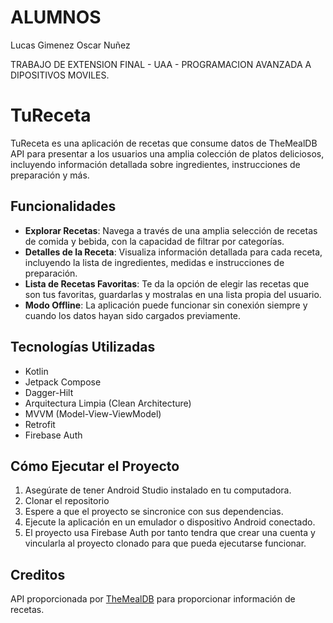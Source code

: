 #  ALUMNOS
Lucas Gimenez
Oscar Nuñez

TRABAJO DE EXTENSION FINAL - UAA - PROGRAMACION AVANZADA A DIPOSITIVOS MOVILES.


# TuReceta

TuReceta es una aplicación de recetas que consume datos de TheMealDB API para presentar a los usuarios una amplia colección de platos deliciosos, incluyendo información detallada sobre ingredientes, instrucciones de preparación y más.


## Funcionalidades

- **Explorar Recetas**: Navega a través de una amplia selección de recetas de comida y bebida, con la capacidad de filtrar por categorías.
- **Detalles de la Receta**: Visualiza información detallada para cada receta, incluyendo la lista de ingredientes, medidas e instrucciones de preparación.
- **Lista de Recetas Favoritas**: Te da la opción de elegir las recetas que son tus favoritas, guardarlas y mostralas en una lista propia del usuario.
- **Modo Offline**: La aplicación puede funcionar sin conexión siempre y cuando los datos hayan sido cargados previamente.

## Tecnologías Utilizadas

- Kotlin
- Jetpack Compose
- Dagger-Hilt
- Arquitectura Limpia (Clean Architecture)
- MVVM (Model-View-ViewModel)
- Retrofit
- Firebase Auth

## Cómo Ejecutar el Proyecto

1. Asegúrate de tener Android Studio instalado en tu computadora.
2. Clonar el repositorio
3. Espere a que el proyecto se sincronice con sus dependencias.
4. Ejecute la aplicación en un emulador o dispositivo Android conectado.
5. El proyecto usa Firebase Auth por tanto tendra que crear una cuenta y vincularla al proyecto clonado para que pueda ejecutarse funcionar.


## Creditos
API proporcionada por [TheMealDB](https://www.themealdb.com/) para proporcionar información de recetas.
